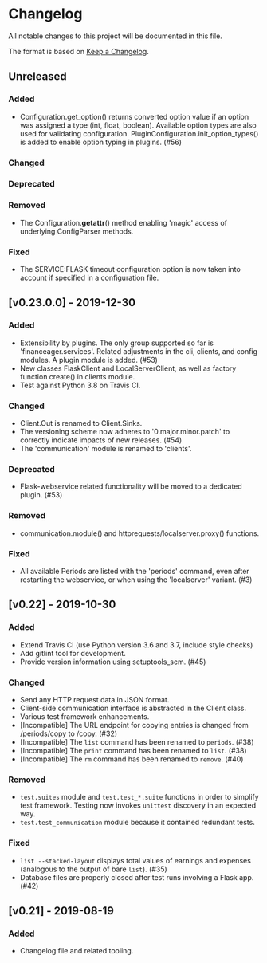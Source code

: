 # Changelog
All notable changes to this project will be documented in this file.

The format is based on [Keep a Changelog](https://keepachangelog.com/en/1.0.0/).

## Unreleased
### Added
- Configuration.get_option() returns converted option value if an option was assigned a type (int, float, boolean). Available option types are also used for validating configuration. PluginConfiguration.init_option_types() is added to enable option typing in plugins. (#56)
### Changed
### Deprecated
### Removed
- The Configuration.__getattr__() method enabling 'magic' access of underlying ConfigParser methods.
### Fixed
- The SERVICE:FLASK timeout configuration option is now taken into account if specified in a configuration file.

## [v0.23.0.0] - 2019-12-30
### Added
- Extensibility by plugins. The only group supported so far is 'financeager.services'. Related adjustments in the cli, clients, and config modules. A plugin module is added. (#53)
- New classes FlaskClient and LocalServerClient, as well as factory function create() in clients module.
- Test against Python 3.8 on Travis CI.
### Changed
- Client.Out is renamed to Client.Sinks.
- The versioning scheme now adheres to '0.major.minor.patch' to correctly indicate impacts of new releases. (#54)
- The 'communication' module is renamed to 'clients'.
### Deprecated
- Flask-webservice related functionality will be moved to a dedicated plugin. (#53)
### Removed
- communication.module() and httprequests/localserver.proxy() functions.
### Fixed
- All available Periods are listed with the 'periods' command, even after restarting the webservice, or when using the 'localserver' variant. (#3)

## [v0.22] - 2019-10-30
### Added
- Extend Travis CI (use Python version 3.6 and 3.7, include style checks)
- Add gitlint tool for development.
- Provide version information using setuptools_scm. (#45)

### Changed
- Send any HTTP request data in JSON format.
- Client-side communication interface is abstracted in the Client class.
- Various test framework enhancements.
- [Incompatible] The URL endpoint for copying entries is changed from /periods/copy to /copy. (#32)
- [Incompatible] The `list` command has been renamed to `periods`. (#38)
- [Incompatible] The `print` command has been renamed to `list`. (#38)
- [Incompatible] The `rm` command has been renamed to `remove`. (#40)

### Removed
- `test.suites` module and `test.test_*.suite` functions in order to simplify test framework. Testing now invokes `unittest` discovery in an expected way.
- `test.test_communication` module because it contained redundant tests.

### Fixed
- `list --stacked-layout` displays total values of earnings and expenses (analogous to the output of bare `list`). (#35)
- Database files are properly closed after test runs involving a Flask app. (#42)

## [v0.21] - 2019-08-19
### Added
- Changelog file and related tooling.
